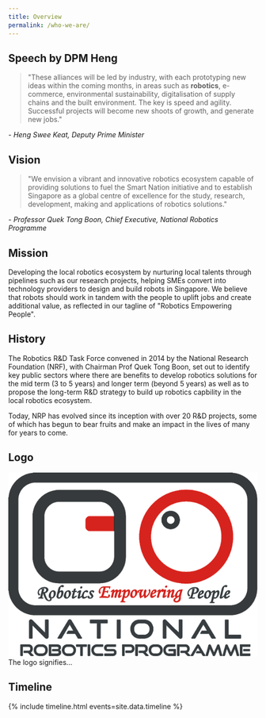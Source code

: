 ```yaml
---
title: Overview
permalink: /who-we-are/
---
```

## Speech by DPM Heng  
> "These alliances will be led by industry, with each prototyping new ideas within the coming months, in areas such as **robotics**, e-commerce, environmental sustainability, digitalisation of supply chains and the built environment. The key is speed and agility. Successful projects will become new shoots of growth, and generate new jobs."
  
\- *Heng Swee Keat, Deputy Prime Minister*  

## Vision  
>"We envision a vibrant and innovative robotics ecosystem capable of providing solutions to fuel the Smart Nation initiative and to establish Singapore as a global centre of excellence for the study, research, development, making and applications of robotics solutions."  
  
\- *Professor Quek Tong Boon, Chief Executive, National Robotics Programme*  
  
## Mission  
Developing the local robotics ecosystem by nurturing local talents through pipelines such as our research projects, helping SMEs convert into technology providers to design and build robots in Singapore. We believe that robots should work in tandem with the people to uplift jobs and create additional value, as reflected in our tagline of "Robotics Empowering People".
  
## History  
The Robotics R&D Task Force convened in 2014 by the National Research Foundation (NRF), with Chairman Prof Quek Tong Boon, set out to identify key public sectors where there are benefits to develop robotics solutions for the mid term (3 to 5 years) and longer term (beyond 5 years) as well as to propose the long-term R&D strategy to build up robotics capbility in the local robotics ecosystem.  
  
Today, NRP has evolved since its inception with over 20 R&D projects, some of which has begun to bear fruits and make an impact in the lives of many for years to come.  
  
## Logo  
<img src="/images/nrp-logo.png">
The logo signifies...
    
## Timeline  
  
{% include timeline.html events=site.data.timeline %}